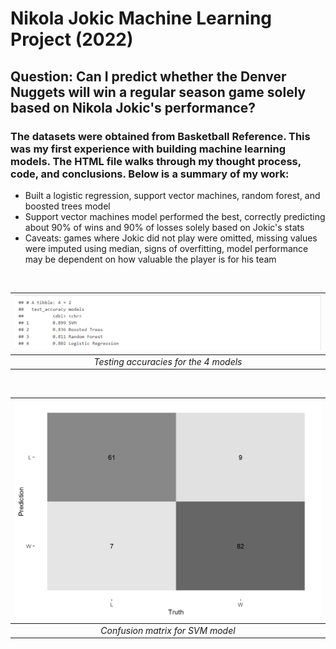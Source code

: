 # Nikola Jokic Machine Learning Project (2022)

## Question: Can I predict whether the Denver Nuggets will win a regular season game solely based on Nikola Jokic's performance? 

### The datasets were obtained from Basketball Reference. This was my first experience with building machine learning models. The HTML file walks through my thought process, code, and conclusions. Below is a summary of my work:

- Built a logistic regression, support vector machines, random forest, and boosted trees model
- Support vector machines model performed the best, correctly predicting about 90% of wins and 90% of losses solely based on Jokic's stats
- Caveats: games where Jokic did not play were omitted, missing values were imputed using median, signs of overfitting, model performance may be dependent on how valuable the player is for his team

<br>

| ![](https://github.com/raychan6/nikola-jokic-machine-learning-project/blob/main/images/testing_accuracies.png) |
|:--:|
| *Testing accuracies for the 4 models* |

<br>

| ![](https://github.com/raychan6/nikola-jokic-machine-learning-project/blob/main/images/confusion_matrix.png) |
|:--:|
| *Confusion matrix for SVM model* |

